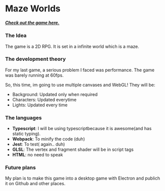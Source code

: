 # Maze Worlds

##### [Check out the game here.](https://akshay-vk.github.io/Maze-worlds/public)

### The Idea

The game is a 2D RPG.
It is set in a infinite world which is a maze.

### The development theory

For my last game, a serious problem I faced was performance. The game was barely running at 60fps.

So, this time, im going to use multiple canvases and WebGL! They will be:

- Background: Updated only when required
- Characters: Updated everytime
- Lights: Updated every time

### The languages

- **Typescript**: I will be using typescriptbecause it is awesome(and has static typing).
- **Webpack**: To minify the code (duh)
- **Jest**: To test( again.. duh)
- **GLSL**: The vertex and fragment shader will be in script tags
- **HTML**: no need to speak

### Future plans

My plan is to make this game into a desktop game with Electron and publich it on Github and other places.
